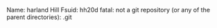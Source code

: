 Name: harland Hill
Fsuid: hh20d
fatal: not a git repository (or any of the parent directories): .git
